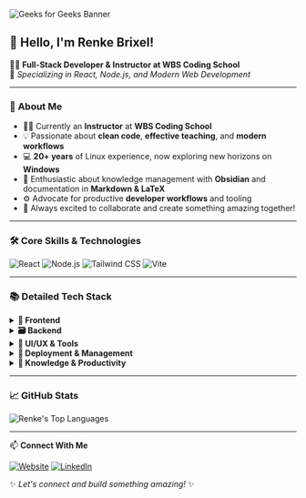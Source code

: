 ![Geeks for Geeks Banner](./assets/banner.avif)

## 👋 Hello, I'm Renke Brixel!

👨‍💻 **Full-Stack Developer & Instructor at WBS Coding School**  
🌟 *Specializing in React, Node.js, and Modern Web Development*

---

### 🚀 **About Me**

- 👨‍🏫 Currently an **Instructor** at **WBS Coding School**
- 💡 Passionate about **clean code**, **effective teaching**, and **modern workflows**
- 💻 **20+ years** of Linux experience, now exploring new horizons on **Windows**
- 📝 Enthusiastic about knowledge management with **Obsidian** and documentation in **Markdown & LaTeX**
- ⚙️ Advocate for productive **developer workflows** and tooling
- 🤝 Always excited to collaborate and create something amazing together!

---

### 🛠️ **Core Skills & Technologies**

![React](https://img.shields.io/badge/React-%2361DAFB?style=flat-square&logo=react&logoColor=black)
![Node.js](https://img.shields.io/badge/Node.js-%236DA55F?style=flat-square&logo=node.js&logoColor=white)
![Tailwind CSS](https://img.shields.io/badge/Tailwind_CSS-%2338B2AC?style=flat-square&logo=tailwind-css&logoColor=white)
![Vite](https://img.shields.io/badge/Vite-%23646CFF?style=flat-square&logo=vite&logoColor=white)

---

### 📚 **Detailed Tech Stack**

<details>
<summary><strong>🎨 Frontend</strong></summary>

- HTML5, CSS3, JavaScript (ES6+)
- React, React Router
- Tailwind CSS, shadcn/ui
- Vite

</details>

<details>
<summary><strong>🗃️ Backend</strong></summary>

- Node.js, Express.js
- JWT Authentication
- MongoDB, MySQL, PostgreSQL
- Insomnia

</details>

<details>
<summary><strong>🎯 UI/UX & Tools</strong></summary>

- Bootstrap, MUI, daisyUI
- Figma, Excalidraw

</details>

<details>
<summary><strong>🚢 Deployment & Management</strong></summary>

- GitHub Pages, Netlify, Render
- Git, Linux
- Trello

</details>

<details>
<summary><strong>📖 Knowledge & Productivity</strong></summary>

- Obsidian
- Neovim, VS Code
- LaTeX, Markdown

</details>

---

### 📈 **GitHub Stats**

![Renke's Top Languages](https://github-readme-stats.vercel.app/api/top-langs/?username=ReynkeDeVos&layout=compact&theme=github_dark)

---

📫 **Connect With Me**

[![Website](https://img.shields.io/badge/Website-%2300C7B7?style=flat-square&logo=netlify&logoColor=white)](https://renke-brixel.netlify.app/)
[![LinkedIn](https://img.shields.io/badge/LinkedIn-%230A66C2?style=flat-square&logo=linkedin&logoColor=white)](https://www.linkedin.com/in/rbrixel)

✨ *Let's connect and build something amazing!* ✨
